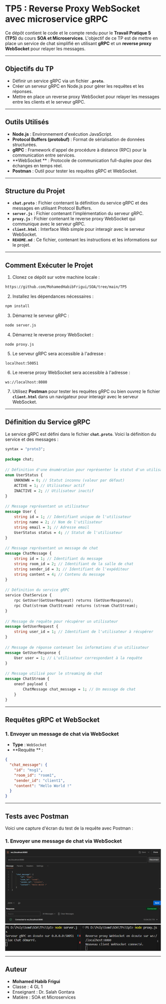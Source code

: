 # TP5 : Reverse Proxy WebSocket avec microservice gRPC

Ce dépôt contient le code et le compte rendu pour le **Travail Pratique 5 (TP5)** du cours **SOA et Microservices**. L'objectif de ce TP est de mettre en place un service de chat simplifié en utilisant **gRPC** et un **reverse proxy WebSocket** pour relayer les messages.

---

## Objectifs du TP

- Définir un service gRPC via un fichier **`.proto`**.
- Créer un serveur gRPC en Node.js pour gérer les requêtes et les réponses.
- Mettre en place un reverse proxy WebSocket pour relayer les messages entre les clients et le serveur gRPC.

---

## Outils Utilisés

- **Node.js** : Environnement d'exécution JavaScript.
- **Protocol Buffers (protobuf)** : Format de sérialisation de données structurées.
- **gRPC** : Framework d'appel de procédure à distance (RPC) pour la communication entre services.
- **WebSocket ** : Protocole de communication full-duplex pour des échanges en temps réel.
- **Postman** : Outil pour tester les requêtes gRPC et WebSocket.

---

## Structure du Projet

- **`chat.proto`** : Fichier contenant la définition du service gRPC et des messages en utilisant Protocol Buffers.
- **`server.js`** : Fichier contenant l'implémentation du serveur gRPC.
- **`proxy.js`** : Fichier contenant le reverse proxy WebSocket qui communique avec le serveur gRPC.
- **`client.html`** : Interface Web simple pour interagir avec le serveur WebSocket.
- **`README.md`** : Ce fichier, contenant les instructions et les informations sur le projet.

---

## Comment Exécuter le Projet

1. Clonez ce dépôt sur votre machine locale :

```bash
https://github.com/MohamedHabibFrigui/SOA/tree/main/TP5
```

2.  Installez les dépendances nécessaires :

```bash
npm install
```

3.  Démarrez le serveur gRPC :

```bash
node server.js
```

4.  Démarrez le reverse proxy WebSocket :

```
node proxy.js
```

5.  Le serveur gRPC sera accessible à l'adresse :

```
localhost:50051
```

6.  Le reverse proxy WebSocket sera accessible à l'adresse :

```
ws://localhost:8080
```

7.  Utilisez **Postman** pour tester les requêtes gRPC ou bien ouvrez le fichier **`client.html`** dans un navigateur pour interagir avec le serveur WebSocket.

---

## Définition du Service gRPC

Le service gRPC est défini dans le fichier **`chat.proto`**. Voici la définition du service et des messages :

```proto
syntax = "proto3";

package chat;

// Définition d'une énumération pour représenter le statut d'un utilisateur
enum UserStatus {
    UNKNOWN = 0; // Statut inconnu (valeur par défaut)
    ACTIVE = 1; // Utilisateur actif
    INACTIVE = 2; // Utilisateur inactif
}

// Message représentant un utilisateur
message User {
    string id = 1; // Identifiant unique de l'utilisateur
    string name = 2; // Nom de l'utilisateur
    string email = 3; // Adresse email
    UserStatus status = 4; // Statut de l'utilisateur
}

// Message représentant un message de chat
message ChatMessage {
    string id = 1; // Identifiant du message
    string room_id = 2; // Identifiant de la salle de chat
    string sender_id = 3; // Identifiant de l'expéditeur
    string content = 4; // Contenu du message
}

// Définition du service gRPC
service ChatService {
    rpc GetUser(GetUserRequest) returns (GetUserResponse);
    rpc Chat(stream ChatStream) returns (stream ChatStream);
}

// Message de requête pour récupérer un utilisateur
message GetUserRequest {
    string user_id = 1; // Identifiant de l'utilisateur à récupérer
}

// Message de réponse contenant les informations d'un utilisateur
message GetUserResponse {
    User user = 1; // L'utilisateur correspondant à la requête
}

// Message utilisé pour le streaming de chat
message ChatStream {
    oneof payload {
        ChatMessage chat_message = 1; // Un message de chat
    }
}
```

---

## Requêtes gRPC et WebSocket

### 1. Envoyer un message de chat via WebSocket

- **Type** : `WebSocket`
- **Requête ** :

```json
{
  "chat_message": {
    "id": "msg1",
    "room_id": "room1",
    "sender_id": "client1",
    "content": "Hello World !"
  }
}
```

---

## Tests avec Postman

Voici une capture d'écran du test de la requête avec Postman :

### 1. Envoyer une message de chat via WebSocket

![WebSocket](screenshots/1.png)
![WebSocket](screenshots/2.png)

---

## Auteur

- **Mohamed Habib Frigui**
- Classe : 4 GL 1
- Enseignant : Dr. Salah Gontara
- Matière : SOA et Microservices
